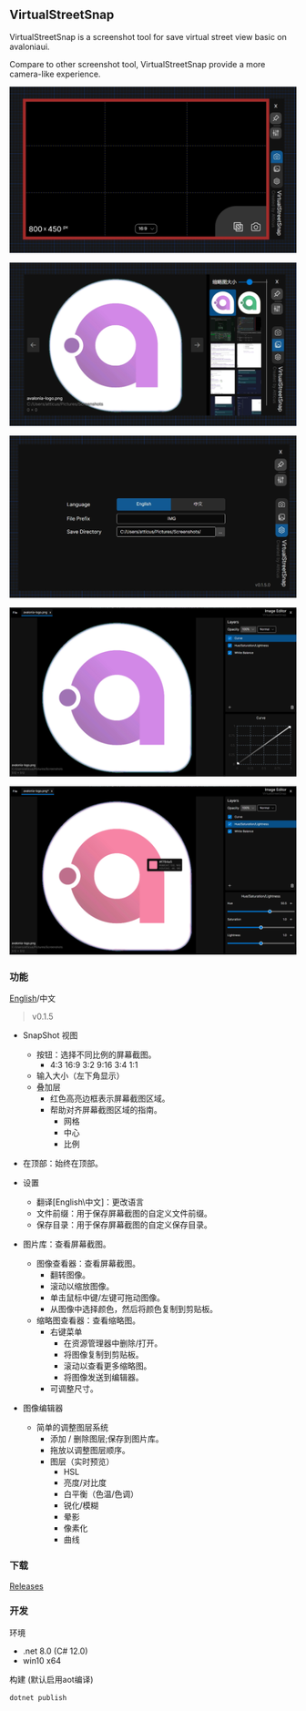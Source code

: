 ﻿## VirtualStreetSnap

VirtualStreetSnap is a screenshot tool for save virtual street view basic on avaloniaui.

Compare to other screenshot tool, VirtualStreetSnap provide a more camera-like experience.

![VirtualStreetSnap](docs/images/shot.png)

![ImageGallery](docs/images/gallery.png)

![ImageGallery](docs/images/setting.png)

![ImageEditor](docs/images/editor.png)

![ImageEditor](docs/images/picker.png)

### 功能
[English](README.md)/中文
> v0.1.5

+ SnapShot 视图
    + 按钮：选择不同比例的屏幕截图。
        + 4:3 16:9 3:2 9:16 3:4 1:1
    + 输入大小（左下角显示）
    + 叠加层
        + 红色高亮边框表示屏幕截图区域。
        + 帮助对齐屏幕截图区域的指南。
            + 网格
            + 中心
            + 比例

+ 在顶部：始终在顶部。


+ 设置
    + 翻译\[English\中文\]：更改语言
    + 文件前缀：用于保存屏幕截图的自定义文件前缀。
    + 保存目录：用于保存屏幕截图的自定义保存目录。

+ 图片库：查看屏幕截图。
    + 图像查看器：查看屏幕截图。
        + 翻转图像。
        + 滚动以缩放图像。
        + 单击鼠标中键/左键可拖动图像。
        + 从图像中选择颜色，然后将颜色复制到剪贴板。
    + 缩略图查看器：查看缩略图。
        + 右键菜单
            + 在资源管理器中删除/打开。
            + 将图像复制到剪贴板。
            + 滚动以查看更多缩略图。
            + 将图像发送到编辑器。
        + 可调整尺寸。

+ 图像编辑器
    + 简单的调整图层系统
        + 添加 / 删除图层;保存到图片库。
        + 拖放以调整图层顺序。
        + 图层（实时预览）
            + HSL
            + 亮度/对比度
            + 白平衡（色温/色调）
            + 锐化/模糊
            + 晕影
            + 像素化
            + 曲线

### 下载

[Releases](https://github.com/atticus-lv/VirtualStreetSnap/releases)

### 开发

环境

+ .net 8.0 (C# 12.0)
+ win10 x64

构建 (默认启用aot编译)

```
dotnet publish
```